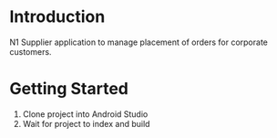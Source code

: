 # Introduction 
N1 Supplier application to manage placement of orders for corporate customers. 

# Getting Started
1.	Clone project into Android Studio
2.	Wait for project to index and build
